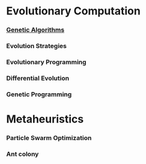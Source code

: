 # Evolutionary Computation
### [Genetic Algorithms]()
### Evolution Strategies
### Evolutionary Programming
### Differential Evolution
### Genetic Programming

# Metaheuristics
### Particle Swarm Optimization
### Ant colony